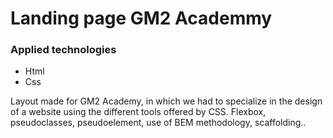 <h1> Landing page GM2 Academmy </h1>

<h3> Applied technologies </h3>

<ul>
  <li> Html </li>
  <li> Css </li>
</ul>

<p>Layout made for GM2 Academy, in which we had to specialize in the design of a website using the different tools offered by CSS. Flexbox, pseudoclasses, pseudoelement, use of BEM methodology, scaffolding.. </p>
